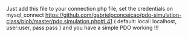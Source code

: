 Just add this file to your connection php file, set the credentials on mysql_connect https://github.com/gabrielpconceicao/pdo-simulation-class/blob/master/pdo.simulation.php#L41 ( default: local: localhost, user:user, pass:pass ) and you have a simple PDO working !!!
